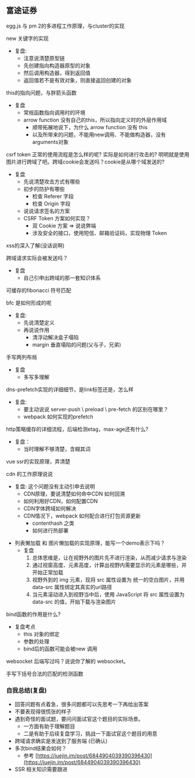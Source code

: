 ## 富途证券
egg.js 与 pm 2的多进程工作原理，与cluster的实现

new 关键字的实现 

- 复盘:
    - 注意说清楚原型链
    - 先创建指向构造器原型的对象
    - 然后调用构造器，得到返回值
    - 返回值若不是有效对象，则直接返回创建的对象

this的指向问题，与胖箭头函数 

- 复盘
    - 常规函数指向调用时的环境
    - arrow function 没有自己的this，所以指向定义时的外层作用域
        - 顺带拓展地说下，为什么 arrow function 没有 this
        - 以及所带来的问题，不能用new调用、不能做构造器，没有arguments对象

csrf token 正常的使用流程是怎么样的呢? 实际是如何进行攻击的? 明明就是使用图片进行跨域了吧。跨域cookie会发送吗？cookie是从哪个域发送的? 

- 复盘
    - 先说清楚攻击方式有哪些
    - 初步的防护有哪些
        - 检查 Referer 字段
        - 检查 Origin 字段
    - 说说请求签名的方案
    - CSRF Token 方案如何实现？
        - 双 Cookie 方案 ⇒ 说说弊端
        - 涉及安全的接口，使用短信、邮箱验证码，实现物理 Token

xss的深入了解(没话说啊)

跨域请求实际会被发送吗？ 

- 复盘
    - 自己引申出跨域的那一套知识体系

可缓存的fibonacci
符号匹配

bfc 是如何形成的呢  

- 复盘:
    - 先说清楚定义
    - 再说说作用
        - 清浮动解决盒子塌陷
        - margin 垂直塌陷的问题(父与子，兄弟)

手写两列布局 

- 复盘
    - 多写多理解

dns-prefetch实现的详细细节，是link标签还是，怎么样 

- 复盘:
    - 要主动说说 server-push \ preload \ pre-fetch 的区别在哪里？
    - webpack 如何实现的prefetch

http策略缓存的详细流程，后端检测etag，max-age还有什么? 

- 复盘：
    - 当时理解不够清楚，含糊其词

vue ssr的实现原理，弄清楚

cdn 的工作原理说说 

- 复盘: 这个问题没有主动引申去说明
    - CDN原理，要说清楚如何命中CDN 如何回溯
    - 如何利用好CDN，如何配置CDN
    - CDN字体跨域如何解决
    - CDN情况下，webpack 如何配合进行打包资源更新
        - contenthash 之类
        - 如何进行热部署

* 列表懒加载 和 图片懒加载的实现原理，能写一个demo表示下吗？
  * 复盘
    1. 总体思维是，让在视野外的图片先不进行渲染，从而减少请求与渲染
    2. 通过视窗高度、元素高度，计算出视野内需要显示的元素是哪些，并开始正常加载
    3. 视野外到的 img 元素，现将 src 属性设置为 统一的空白图片，并用 data-src 属性绑定其真实的url路径
    4. 当元素滚动进入到视野当中后，使用 JavaScript 将 src 属性设置为 data-src 的值，开始下载与渲染图片

bind函数的作用是什么?     

- 复盘考点
    - this 对象的绑定
    - 参数的处理
    - bind后的函数可能会被new 调用

websocket 后端写过吗？说说你了解的 websocket。

手写下括号合法的匹配的检测函数

### 自我总结(复盘)

- 回答问题有点着急，很多问题都可以先思考一下再给出答案
- 不要表现得很慌张的样子
- 遇到奇怪的面试题，要问问面试官这个题目的实际场景。
    - 一方面有助于理解题目
    - 二是有助于后续复盘学习，挑战一下面试官这个题目的用意
- 跨域请求确实是发送到了服务端 (已确认)
- 多次bind结果会如何？
    - 参考 [https://juejin.im/post/6844904039390396430](https://juejin.im/post/6844904039390396430)
- SSR 相关知识需要跟进